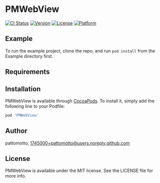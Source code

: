# PMWebView

[![CI Status](https://img.shields.io/travis/pattomotto/PMWebView.svg?style=flat)](https://travis-ci.org/pattomotto/PMWebView)
[![Version](https://img.shields.io/cocoapods/v/PMWebView.svg?style=flat)](https://cocoapods.org/pods/PMWebView)
[![License](https://img.shields.io/cocoapods/l/PMWebView.svg?style=flat)](https://cocoapods.org/pods/PMWebView)
[![Platform](https://img.shields.io/cocoapods/p/PMWebView.svg?style=flat)](https://cocoapods.org/pods/PMWebView)

## Example

To run the example project, clone the repo, and run `pod install` from the Example directory first.

## Requirements

## Installation

PMWebView is available through [CocoaPods](https://cocoapods.org). To install
it, simply add the following line to your Podfile:

```ruby
pod 'PMWebView'
```

## Author

pattomotto, 1745000+pattomotto@users.noreply.github.com

## License

PMWebView is available under the MIT license. See the LICENSE file for more info.
